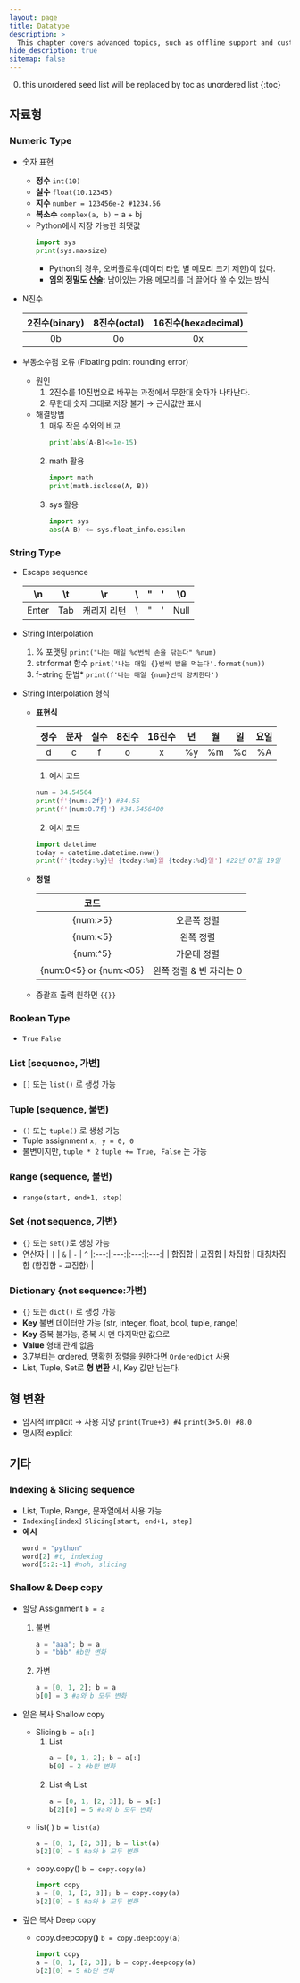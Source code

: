 ```yaml
---
layout: page
title: Datatype
description: >
  This chapter covers advanced topics, such as offline support and custom JS builds. Codings skills are recommended.
hide_description: true
sitemap: false
---
```

0. this unordered seed list will be replaced by toc as unordered list
{:toc}

## 자료형

### Numeric Type
- 숫자 표현
    - **정수** `int(10)`
    - **실수** `float(10.12345)`
    - **지수** `number = 123456e-2 #1234.56`
    - **복소수** `complex(a, b)` = a + bj
    - Python에서 저장 가능한 최댓값
        ```python
        import sys
        print(sys.maxsize)
        ```
        - Python의 경우, 오버플로우(데이터 타입 별 메모리 크기 제한)이 없다.
        - **임의 정밀도 산술**: 남아있는 가용 메모리를 더 끌어다 쓸 수 있는 방식

- N진수  

    | 2진수(binary) | 8진수(octal) | 16진수(hexadecimal) |
    |:---:|:---:|:---:|
    | 0b | 0o | 0x |
    
- 부동소수점 오류 (Floating point rounding error)
    - 원인
        1. 2진수를 10진법으로 바꾸는 과정에서 무한대 숫자가 나타난다.
        2. 무한대 숫자 그대로 저장 불가 → 근사값만 표시
    - 해결방법
        1. 매우 작은 수와의 비교
            ```python
            print(abs(A-B)<=1e-15)
            ```
        2. math 활용
            ```python
            import math
            print(math.isclose(A, B))
            ```
        3. sys 활용
            ```python
            import sys
            abs(A-B) <= sys.float_info.epsilon
            ```

### String Type
- Escape sequence  

    | \n | \t | \r | \\ | \" | \' | \0 |
    |:---:|:---:|:---:|:---:|:---:|:---:|:---:|
    | Enter | Tab | 캐리지 리턴 | \ | " | \' | Null |
    
- String Interpolation
    1. % 포맷팅
        `print("나는 매일 %d번씩 손을 닦는다" %num)`
    2. str.format 함수
        `print('나는 매일 {}번씩 밥을 먹는다'.format(num))`
    3. f-string 문법*
        `print(f'나는 매일 {num}번씩 양치한다')`
        
- String Interpolation 형식
    - **표현식**  

        | 정수 | 문자 | 실수 | 8진수 | 16진수 | 년 | 월 | 일 | 요일 |
        |:---:|:---:|:---:|:---:|:---:|:---:|:---:|:---:|:---:|
        | d | c | f | o | x | %y | %m | %d | %A |
        1. 예시 코드
        ```python
        num = 34.54564
        print(f'{num:.2f}') #34.55
        print(f'{num:0.7f}') #34.5456400
        ```
        2. 예시 코드
        ```python
        import datetime
        today = datetime.datetime.now()
        print(f'{today:%y}년 {today:%m}월 {today:%d}일') #22년 07월 19일
        ```
    - **정렬**  

        |코드||
        |:---:|:---:|
        | {num:>5} | 오른쪽 정렬 |
        | {num:<5} | 왼쪽 정렬 |
        | {num:^5} | 가운데 정렬 |
        | {num:0<5} or {num:<05} | 왼쪽 정렬 & 빈 자리는 0 |
    - 중괄호 출력 원하면 `{{}}`

### Boolean Type
- `True` `False`

### List [sequence, 가변]
- `[]` 또는 `list()` 로 생성 가능

### Tuple (sequence, 불변)
- `()` 또는 `tuple()` 로 생성 가능
- Tuple assignment `x, y = 0, 0`
- 불변이지만, `tuple * 2` `tuple += True, False` 는 가능

### Range (sequence, 불변)
- `range(start, end+1, step)`

### Set {not sequence, 가변}
- `{}` 또는 `set()`로 생성 가능
- 연산자
    | `|` | `&` | `-` | `^` 
    |:---:|:---:|:---:|:---:|
    | 합집합 | 교집합 | 차집합 | 대칭차집합 (합집합 - 교집합) |

### Dictionary {not sequence:가변}
- `{}` 또는 `dict()` 로 생성 가능
- **Key** 불변 데이터만 가능 (str, integer, float, bool, tuple, range)
- **Key** 중복 불가능, 중복 시 맨 마지막만 값으로
- **Value** 형태 관계 없음
- 3.7부터는 ordered, 명확한 정렬을 원한다면 `OrderedDict` 사용
- List, Tuple, Set로 **형 변환** 시, Key 값만 남는다.

## 형 변환
- 암시적 implicit → 사용 지양 `print(True+3) #4` `print(3+5.0) #8.0`
- 명시적 explicit

## 기타

### Indexing & Slicing sequence
- List, Tuple, Range, 문자열에서 사용 가능
- `Indexing[index]` `Slicing[start, end+1, step]`
- **예시**
    ```python
    word = "python"
    word[2] #t, indexing
    word[5:2:-1] #noh, slicing
    ```

### Shallow & Deep copy
- 할당 Assignment `b = a`
    1. 불변
        ```python
        a = "aaa"; b = a
        b = "bbb" #b만 변화
        ```
    2. 가변
        ```python
        a = [0, 1, 2]; b = a
        b[0] = 3 #a와 b 모두 변화
        ```
        
- 얕은 복사 Shallow copy
    - Slicing `b = a[:]`
        1. List
            ```python
            a = [0, 1, 2]; b = a[:]
            b[0] = 2 #b만 변화
            ```
        2. List 속 List
            ```python
            a = [0, 1, [2, 3]]; b = a[:]
            b[2][0] = 5 #a와 b 모두 변화
            ```
    - list( ) `b = list(a)`
        ```python
        a = [0, 1, [2, 3]]; b = list(a)
        b[2][0] = 5 #a와 b 모두 변화
        ```
    - copy.copy() `b = copy.copy(a)`
        ```python
        import copy
        a = [0, 1, [2, 3]]; b = copy.copy(a)
        b[2][0] = 5 #a와 b 모두 변화
        ```
        
- 깊은 복사 Deep copy
    - copy.deepcopy(**)** `b = copy.deepcopy(a)`
        ```python
        import copy
        a = [0, 1, [2, 3]]; b = copy.deepcopy(a)
        b[2][0] = 5 #b만 변화
        ```
